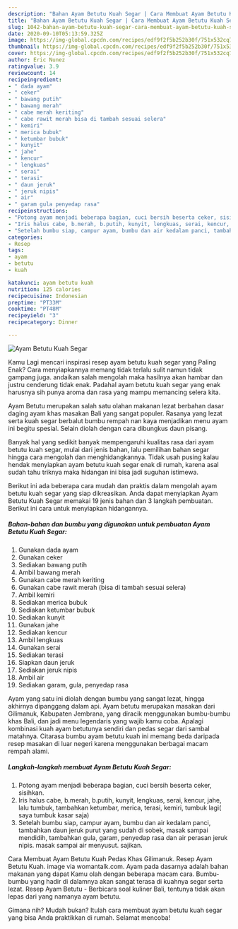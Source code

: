 ```yaml
---
description: "Bahan Ayam Betutu Kuah Segar | Cara Membuat Ayam Betutu Kuah Segar Yang Mudah Dan Praktis"
title: "Bahan Ayam Betutu Kuah Segar | Cara Membuat Ayam Betutu Kuah Segar Yang Mudah Dan Praktis"
slug: 1042-bahan-ayam-betutu-kuah-segar-cara-membuat-ayam-betutu-kuah-segar-yang-mudah-dan-praktis
date: 2020-09-10T05:13:59.325Z
image: https://img-global.cpcdn.com/recipes/edf9f2f5b252b30f/751x532cq70/ayam-betutu-kuah-segar-foto-resep-utama.jpg
thumbnail: https://img-global.cpcdn.com/recipes/edf9f2f5b252b30f/751x532cq70/ayam-betutu-kuah-segar-foto-resep-utama.jpg
cover: https://img-global.cpcdn.com/recipes/edf9f2f5b252b30f/751x532cq70/ayam-betutu-kuah-segar-foto-resep-utama.jpg
author: Eric Nunez
ratingvalue: 3.9
reviewcount: 14
recipeingredient:
- " dada ayam"
- " ceker"
- " bawang putih"
- " bawang merah"
- " cabe merah keriting"
- " cabe rawit merah bisa di tambah sesuai selera"
- " kemiri"
- " merica bubuk"
- " ketumbar bubuk"
- " kunyit"
- " jahe"
- " kencur"
- " lengkuas"
- " serai"
- " terasi"
- " daun jeruk"
- " jeruk nipis"
- " air"
- " garam gula penyedap rasa"
recipeinstructions:
- "Potong ayam menjadi beberapa bagian, cuci bersih beserta ceker, sisihkan."
- "Iris halus cabe, b.merah, b.putih, kunyit, lengkuas, serai, kencur, jahe, lalu tumbuk, tambahkan ketumbar, merica, terasi, kemiri, tumbuk lagi( saya tumbuk kasar saja)"
- "Setelah bumbu siap, campur ayam, bumbu dan air kedalam panci, tambahkan daun jeruk purut yang sudah di sobek, masak sampai mendidih, tambahkan gula, garam, penyedap rasa dan air perasan jeruk nipis. masak sampai air menyusut. sajikan."
categories:
- Resep
tags:
- ayam
- betutu
- kuah

katakunci: ayam betutu kuah 
nutrition: 125 calories
recipecuisine: Indonesian
preptime: "PT33M"
cooktime: "PT48M"
recipeyield: "3"
recipecategory: Dinner

---
```



![Ayam Betutu Kuah Segar](https://img-global.cpcdn.com/recipes/edf9f2f5b252b30f/751x532cq70/ayam-betutu-kuah-segar-foto-resep-utama.jpg)

Kamu Lagi mencari inspirasi resep ayam betutu kuah segar yang Paling Enak? Cara menyiapkannya memang tidak terlalu sulit namun tidak gampang juga. andaikan salah mengolah maka hasilnya akan hambar dan justru cenderung tidak enak. Padahal ayam betutu kuah segar yang enak harusnya sih punya aroma dan rasa yang mampu memancing selera kita.

Ayam Betutu merupakan salah satu olahan makanan lezat berbahan dasar daging ayam khas masakan Bali yang sangat populer. Rasanya yang lezat serta kuah segar berbalut bumbu rempah nan kaya menjadikan menu ayam ini begitu spesial. Selain diolah dengan cara dibungkus daun pisang.

Banyak hal yang sedikit banyak mempengaruhi kualitas rasa dari ayam betutu kuah segar, mulai dari jenis bahan, lalu pemilihan bahan segar hingga cara mengolah dan menghidangkannya. Tidak usah pusing kalau hendak menyiapkan ayam betutu kuah segar enak di rumah, karena asal sudah tahu triknya maka hidangan ini bisa jadi suguhan istimewa.


Berikut ini ada beberapa cara mudah dan praktis dalam mengolah ayam betutu kuah segar yang siap dikreasikan. Anda dapat menyiapkan Ayam Betutu Kuah Segar memakai 19 jenis bahan dan 3 langkah pembuatan. Berikut ini cara untuk menyiapkan hidangannya.

<!--inarticleads1-->

##### Bahan-bahan dan bumbu yang digunakan untuk pembuatan Ayam Betutu Kuah Segar:

1. Gunakan  dada ayam
1. Gunakan  ceker
1. Sediakan  bawang putih
1. Ambil  bawang merah
1. Gunakan  cabe merah keriting
1. Gunakan  cabe rawit merah (bisa di tambah sesuai selera)
1. Ambil  kemiri
1. Sediakan  merica bubuk
1. Sediakan  ketumbar bubuk
1. Sediakan  kunyit
1. Gunakan  jahe
1. Sediakan  kencur
1. Ambil  lengkuas
1. Gunakan  serai
1. Sediakan  terasi
1. Siapkan  daun jeruk
1. Sediakan  jeruk nipis
1. Ambil  air
1. Sediakan  garam, gula, penyedap rasa


Ayam yang satu ini diolah dengan bumbu yang sangat lezat, hingga akhirnya dipanggang dalam api. Ayam betutu merupakan masakan dari Gilimanuk, Kabupaten Jembrana, yang diracik menggunakan bumbu-bumbu khas Bali, dan jadi menu legendaris yang wajib kamu coba. Apalagi kombinasi kuah ayam betutunya sendiri dan pedas segar dari sambal matahnya. Citarasa bumbu ayam betutu kuah ini memang beda daripada resep masakan di luar negeri karena menggunakan berbagai macam rempah alami. 

<!--inarticleads2-->

##### Langkah-langkah membuat Ayam Betutu Kuah Segar:

1. Potong ayam menjadi beberapa bagian, cuci bersih beserta ceker, sisihkan.
1. Iris halus cabe, b.merah, b.putih, kunyit, lengkuas, serai, kencur, jahe, lalu tumbuk, tambahkan ketumbar, merica, terasi, kemiri, tumbuk lagi( saya tumbuk kasar saja)
1. Setelah bumbu siap, campur ayam, bumbu dan air kedalam panci, tambahkan daun jeruk purut yang sudah di sobek, masak sampai mendidih, tambahkan gula, garam, penyedap rasa dan air perasan jeruk nipis. masak sampai air menyusut. sajikan.


Cara Membuat Ayam Betutu Kuah Pedas Khas Gilimanuk. Resep Ayam Betutu Kuah. image via womantalk.com. Ayam pada dasarnya adalah bahan makanan yang dapat Kamu olah dengan beberapa macam cara. Bumbu-bumbu yang hadir di dalamnya akan sangat terasa di kuahnya segar serta lezat. Resep Ayam Betutu - Berbicara soal kuliner Bali, tentunya tidak akan lepas dari yang namanya ayam betutu. 

Gimana nih? Mudah bukan? Itulah cara membuat ayam betutu kuah segar yang bisa Anda praktikkan di rumah. Selamat mencoba!
